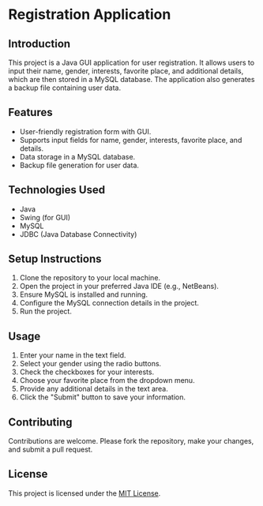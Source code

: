 # Registration Application

## Introduction
This project is a Java GUI application for user registration. It allows users to input their name, gender, interests, favorite place, and additional details, which are then stored in a MySQL database. The application also generates a backup file containing user data.

## Features
- User-friendly registration form with GUI.
- Supports input fields for name, gender, interests, favorite place, and details.
- Data storage in a MySQL database.
- Backup file generation for user data.

## Technologies Used
- Java
- Swing (for GUI)
- MySQL
- JDBC (Java Database Connectivity)

## Setup Instructions
1. Clone the repository to your local machine.
2. Open the project in your preferred Java IDE (e.g., NetBeans).
3. Ensure MySQL is installed and running.
4. Configure the MySQL connection details in the project.
5. Run the project.

## Usage
1. Enter your name in the text field.
2. Select your gender using the radio buttons.
3. Check the checkboxes for your interests.
4. Choose your favorite place from the dropdown menu.
5. Provide any additional details in the text area.
6. Click the "Submit" button to save your information.

## Contributing
Contributions are welcome. Please fork the repository, make your changes, and submit a pull request.

## License
This project is licensed under the [MIT License](LICENSE).
